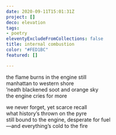 ```yaml
---
date: 2020-09-11T15:01:31Z
project: []
deco: elevation
tags:
- poetry
eleventyExcludeFromCollections: false
title: internal combustion
color: "#FED1BC"
featured: []

---
```

the flame burns in the engine still  
manhattan to western shore  
’neath blackened soot and orange sky  
the engine cries for more

we never forget, yet scarce recall  
what history’s thrown on the pyre  
still bound to the engine, desperate for fuel  
—and everything’s cold to the fire
